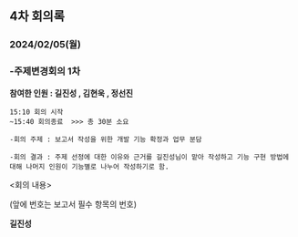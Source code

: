 ## 4차 회의록
### 2024/02/05(월)
### -주제변경회의 1차 

**참여한 인원 :  길진성 , 김현욱 , 정선진**

```
15:10 회의 시작
~15:40 회의종료  >>> 총 30분 소요

-회의 주제 : 보고서 작성을 위한 개발 기능 확정과 업무 분담

-회의 결과 : 주제 선정에 대한 이유와 근거를 길진성님이 맡아 작성하고 기능 구현 방법에 대해 나머지 인원이 기능별로 나누어 작성하기로 함.
```

<회의 내용>

(앞에 번호는 보고서 필수 항목의 번호)

**길진성**
